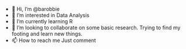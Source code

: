 - 👋 Hi, I’m @barobbie
- 👀 I’m interested in Data Analysis
- 🌱 I’m currently learning R
- 💞️ I’m looking to collaborate on some basic research. Trying to find my footing and learn new things.
- 📫 How to reach me  Just comment

<!---
barobbie/barobbie is a ✨ special ✨ repository because its `README.md` (this file) appears on your GitHub profile.
You can click the Preview link to take a look at your changes.
--->
